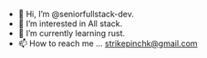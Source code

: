 - 👋 Hi, I’m @seniorfullstack-dev. 
- 👀 I’m interested in All stack.
- 🌱 I’m currently learning rust.
- 📫 How to reach me ... strikepinchk@gmail.com

